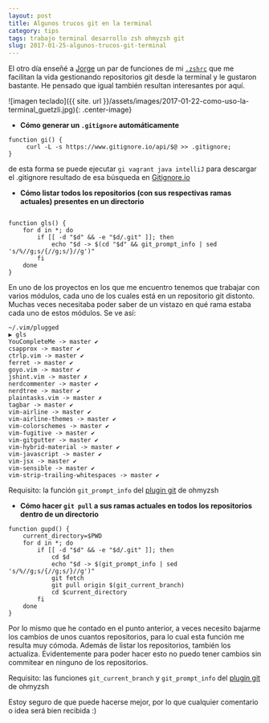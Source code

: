 ```yaml
---
layout: post
title: Algunos trucos git en la terminal
category: tips
tags: trabajo terminal desarrollo zsh ohmyzsh git
slug: 2017-01-25-algunos-trucos-git-terminal
---
```


El otro día enseñé a [Jorge](http://jorgeatgu.com) un par de funciones de mi [`.zshrc`](https://github.com/eckelon/dotfiles/blob/master/zshrc) que me facilitan la vida gestionando repositorios git desde la terminal y le gustaron bastante. He pensado que igual también resultan interesantes por aquí.

![imagen teclado]({{ site. url }}/assets/images/2017-01-22-como-uso-la-terminal_guetzli.jpg){: .center-image}

- __Cómo generar un `.gitignore` automáticamente__

```
function gi() {
	 curl -L -s https://www.gitignore.io/api/$@ >> .gitignore;
}
```

de esta forma se puede ejecutar `gi vagrant java intelliJ` para descargar el .gitignore resultado de esa búsqueda en [Gitignore.io](http://gitignore.io)

- __Cómo listar todos los repositorios (con sus respectivas ramas actuales) presentes en un directorio__

```

function gls() {
    for d in *; do
        if [[ -d "$d" && -e "$d/.git" ]]; then
            echo "$d -> $(cd "$d" && git_prompt_info | sed 's/%//g;s/{//g;s/}//g')"
        fi
    done
}
```

En uno de los proyectos en los que me encuentro tenemos que trabajar con varios módulos, cada uno de los cuales está en un repositorio git distonto. Muchas veces necesitaba poder saber de un vistazo en qué rama estaba cada uno de estos módulos. Se ve así:

```
~/.vim/plugged
▶ gls
YouCompleteMe -> master ✔
csapprox -> master ✔
ctrlp.vim -> master ✔
ferret -> master ✔
goyo.vim -> master ✔
jshint.vim -> master ✗
nerdcommenter -> master ✔
nerdtree -> master ✔
plaintasks.vim -> master ✗
tagbar -> master ✔
vim-airline -> master ✔
vim-airline-themes -> master ✔
vim-colorschemes -> master ✔
vim-fugitive -> master ✔
vim-gitgutter -> master ✔
vim-hybrid-material -> master ✔
vim-javascript -> master ✔
vim-jsx -> master ✔
vim-sensible -> master ✔
vim-strip-trailing-whitespaces -> master ✔
```

Requisito: la función `git_prompt_info` del [plugin git](https://github.com/robbyrussell/oh-my-zsh/blob/master/plugins/git/git.plugin.zsh) de ohmyzsh

- __Cómo hacer `git pull` a sus ramas actuales en todos los repositorios dentro de un directorio__

```
function gupd() {
    current_directory=$PWD
    for d in *; do
        if [[ -d "$d" && -e "$d/.git" ]]; then
            cd $d
            echo "$d -> $(git_prompt_info | sed 's/%//g;s/{//g;s/}//g')"
            git fetch
            git pull origin $(git_current_branch)
            cd $current_directory
        fi
    done
}
```
Por lo mismo que he contado en el punto anterior, a veces necesito bajarme los cambios de unos cuantos repositorios, para lo cual esta función me resulta muy cómoda. Además de listar los repositorios, también los actualiza. Evidentemente para poder hacer esto no puedo tener cambios sin commitear en ninguno de los repositorios.

Requisito: las funciones `git_current_branch` y `git_prompt_info` del [plugin git](https://github.com/robbyrussell/oh-my-zsh/blob/master/plugins/git/git.plugin.zsh) de ohmyzsh

Estoy seguro de que puede hacerse mejor, por lo que cualquier comentario o idea será bien recibida :)
